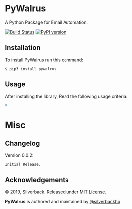 PyWalrus
========

A Python Package for Email Automation.

[![Build Status](https://travis-ci.org/silverbackhq/pywalrus.svg?branch=master)](https://travis-ci.org/silverbackhq/pywalrus)
[![PyPI version](https://badge.fury.io/py/pywalrus.svg)](https://badge.fury.io/py/pywalrus)

Installation
------------
To install PyWalrus run this command:
```
$ pip3 install pywalrus
```

Usage
-----
After installing the library, Read the following usage criteria:

```python
#
```

Misc
====

Changelog
---------

Version 0.0.2:
```
Initial Release.
```

Acknowledgements
----------------

© 2019, Silverback. Released under [MIT License](https://opensource.org/licenses/mit-license.php).

**PyWalrus** is authored and maintained by [@silverbackhq](http://github.com/silverbackhq).

